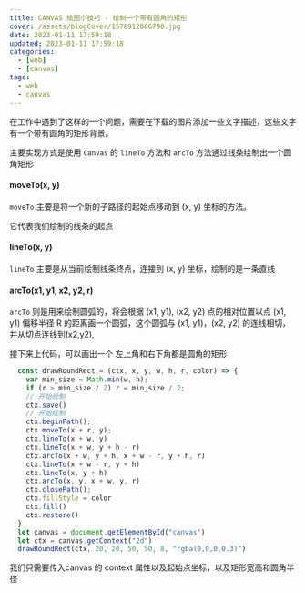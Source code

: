 ```yaml
---
title: CANVAS 绘图小技巧 - 绘制一个带有圆角的矩形
cover: /assets/blogCover/1578912686790.jpg
date: 2023-01-11 17:59:18
updated: 2023-01-11 17:59:18
categories:
  - [web]
  - [canvas]
tags:
  - web
  - canvas
---
```


在工作中遇到了这样的一个问题，需要在下载的图片添加一些文字描述，这些文字有一个带有圆角的矩形背景。

主要实现方式是使用 `Canvas` 的 `lineTo` 方法和 `arcTo` 方法通过线条绘制出一个圆角矩形

#### moveTo(x, y)

`moveTo` 主要是将一个新的子路径的起始点移动到 (x, y) 坐标的方法。

它代表我们绘制的线条的起点

#### lineTo(x, y)

`lineTo` 主要是从当前绘制线条终点，连接到 (x, y) 坐标，绘制的是一条直线

#### arcTo(x1, y1, x2, y2, r)

`arcTo` 则是用来绘制圆弧的，将会根据 (x1, y1), (x2, y2) 点的相对位置以点 (x1, y1) 偏移半径 R 的距离画一个圆弧，这个圆弧与 (x1, y1)，(x2, y2) 的连线相切，并从切点连线到(x2,y2),

接下来上代码，可以画出一个 左上角和右下角都是圆角的矩形

~~~js
  const drawRoundRect = (ctx, x, y, w, h, r, color) => {
    var min_size = Math.min(w, h);
    if (r > min_size / 2) r = min_size / 2;
    // 开始绘制
    ctx.save()
    // 开始绘制
    ctx.beginPath();
    ctx.moveTo(x + r, y);
    ctx.lineTo(x + w, y)
    ctx.lineTo(x + w, y + h - r)
    ctx.arcTo(x + w, y + h, x + w - r, y + h, r)
    ctx.lineTo(x + w - r, y + h)
    ctx.lineTo(x, y + h)
    ctx.arcTo(x, y, x + w, y, r)
    ctx.closePath();
    ctx.fillStyle = color
    ctx.fill()
    ctx.restore()
  }
  let canvas = document.getElementById("canvas")
  let ctx = canvas.getContext("2d")
  drawRoundRect(ctx, 20, 20, 50, 50, 8, "rgba(0,0,0,0.3)")
~~~

我们只需要传入canvas 的 context 属性以及起始点坐标，以及矩形宽高和圆角半径
